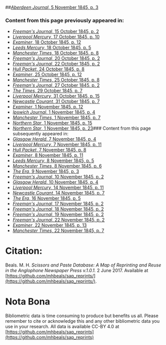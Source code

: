 ##[*Aberdeen Journal*, 5 November 1845, p. 3](https://mhbeals.github.io/sap_html/Aberdeen-Journal/Aberdeen-Journal-5-November-1845-p-3)

### Content from this page previously appeared in:
+ [*Freeman's Journal*, 15 October 1845, p. 2](https://mhbeals.github.io/sap_html/Freeman's-Journal/Freeman's-Journal-15-October-1845-p-2)
+ [*Liverpool Mercury*, 17 October 1845, p. 10](https://mhbeals.github.io/sap_html/Liverpool-Mercury/Liverpool-Mercury-17-October-1845-p-10)
+ [*Examiner*, 18 October 1845, p. 12](https://mhbeals.github.io/sap_html/Examiner/Examiner-18-October-1845-p-12)
+ [*Leeds Mercury*, 18 October 1845, p. 5](https://mhbeals.github.io/sap_html/Leeds-Mercury/Leeds-Mercury-18-October-1845-p-5)
+ [*Manchester Times*, 18 October 1845, p. 8](https://mhbeals.github.io/sap_html/Manchester-Times/Manchester-Times-18-October-1845-p-8)
+ [*Freeman's Journal*, 20 October 1845, p. 2](https://mhbeals.github.io/sap_html/Freeman's-Journal/Freeman's-Journal-20-October-1845-p-2)
+ [*Freeman's Journal*, 22 October 1845, p. 2](https://mhbeals.github.io/sap_html/Freeman's-Journal/Freeman's-Journal-22-October-1845-p-2)
+ [*Hull Packet*, 24 October 1845, p. 8](https://mhbeals.github.io/sap_html/Hull-Packet/Hull-Packet-24-October-1845-p-8)
+ [*Examiner*, 25 October 1845, p. 12](https://mhbeals.github.io/sap_html/Examiner/Examiner-25-October-1845-p-12)
+ [*Manchester Times*, 25 October 1845, p. 8](https://mhbeals.github.io/sap_html/Manchester-Times/Manchester-Times-25-October-1845-p-8)
+ [*Freeman's Journal*, 27 October 1845, p. 2](https://mhbeals.github.io/sap_html/Freeman's-Journal/Freeman's-Journal-27-October-1845-p-2)
+ [*The Times*, 29 October 1845, p. 7](https://mhbeals.github.io/sap_html/The-Times/The-Times-29-October-1845-p-7)
+ [*Liverpool Mercury*, 31 October 1845, p. 15](https://mhbeals.github.io/sap_html/Liverpool-Mercury/Liverpool-Mercury-31-October-1845-p-15)
+ [*Newcastle Courant*, 31 October 1845, p. 7](https://mhbeals.github.io/sap_html/Newcastle-Courant/Newcastle-Courant-31-October-1845-p-7)
+ [*Examiner*, 1 November 1845, p. 12](https://mhbeals.github.io/sap_html/Examiner/Examiner-1-November-1845-p-12)
+ [*Ipswich Journal*, 1 November 1845, p. 4](https://mhbeals.github.io/sap_html/Ipswich-Journal/Ipswich-Journal-1-November-1845-p-4)
+ [*Manchester Times*, 1 November 1845, p. 7](https://mhbeals.github.io/sap_html/Manchester-Times/Manchester-Times-1-November-1845-p-7)
+ [*Northern Star*, 1 November 1845, p. 15](https://mhbeals.github.io/sap_html/Northern-Star/Northern-Star-1-November-1845-p-15)
+ [*Northern Star*, 1 November 1845, p. 23](https://mhbeals.github.io/sap_html/Northern-Star/Northern-Star-1-November-1845-p-23)### Content from this page subsequently appeared in:
+ [*Glasgow Herald*, 7 November 1845, p. 4](https://mhbeals.github.io/sap_html/Glasgow-Herald/Glasgow-Herald-7-November-1845-p-4)
+ [*Liverpool Mercury*, 7 November 1845, p. 11](https://mhbeals.github.io/sap_html/Liverpool-Mercury/Liverpool-Mercury-7-November-1845-p-11)
+ [*Hull Packet*, 7 November 1845, p. 8](https://mhbeals.github.io/sap_html/Hull-Packet/Hull-Packet-7-November-1845-p-8)
+ [*Examiner*, 8 November 1845, p. 11](https://mhbeals.github.io/sap_html/Examiner/Examiner-8-November-1845-p-11)
+ [*Leeds Mercury*, 8 November 1845, p. 5](https://mhbeals.github.io/sap_html/Leeds-Mercury/Leeds-Mercury-8-November-1845-p-5)
+ [*Manchester Times*, 8 November 1845, p. 6](https://mhbeals.github.io/sap_html/Manchester-Times/Manchester-Times-8-November-1845-p-6)
+ [*The Era*, 9 November 1845, p. 3](https://mhbeals.github.io/sap_html/The-Era/The-Era-9-November-1845-p-3)
+ [*Freeman's Journal*, 10 November 1845, p. 2](https://mhbeals.github.io/sap_html/Freeman's-Journal/Freeman's-Journal-10-November-1845-p-2)
+ [*Glasgow Herald*, 10 November 1845, p. 4](https://mhbeals.github.io/sap_html/Glasgow-Herald/Glasgow-Herald-10-November-1845-p-4)
+ [*Liverpool Mercury*, 14 November 1845, p. 11](https://mhbeals.github.io/sap_html/Liverpool-Mercury/Liverpool-Mercury-14-November-1845-p-11)
+ [*Newcastle Courant*, 14 November 1845, p. 7](https://mhbeals.github.io/sap_html/Newcastle-Courant/Newcastle-Courant-14-November-1845-p-7)
+ [*The Era*, 16 November 1845, p. 5](https://mhbeals.github.io/sap_html/The-Era/The-Era-16-November-1845-p-5)
+ [*Freeman's Journal*, 17 November 1845, p. 2](https://mhbeals.github.io/sap_html/Freeman's-Journal/Freeman's-Journal-17-November-1845-p-2)
+ [*Freeman's Journal*, 18 November 1845, p. 2](https://mhbeals.github.io/sap_html/Freeman's-Journal/Freeman's-Journal-18-November-1845-p-2)
+ [*Freeman's Journal*, 19 November 1845, p. 2](https://mhbeals.github.io/sap_html/Freeman's-Journal/Freeman's-Journal-19-November-1845-p-2)
+ [*Freeman's Journal*, 22 November 1845, p. 2](https://mhbeals.github.io/sap_html/Freeman's-Journal/Freeman's-Journal-22-November-1845-p-2)
+ [*Examiner*, 22 November 1845, p. 13](https://mhbeals.github.io/sap_html/Examiner/Examiner-22-November-1845-p-13)
+ [*Manchester Times*, 22 November 1845, p. 7](https://mhbeals.github.io/sap_html/Manchester-Times/Manchester-Times-22-November-1845-p-7)
                    
# Citation: 

Beals. M. H. *Scissors and Paste Database: A Map of Reprinting and Reuse in the Anglophone Newspaper Press v.1.0.1.* 2 June 2017. Available at [https://github.com/mhbeals/sap_reprints/](https://github.com/mhbeals/sap_reprints/). 
                    
# Nota Bona

Bibliometric data is time consuming to produce but benefits us all. Please remember to cite or acknowledge this and any other bibliometric data you use in your research. All data is available CC-BY 4.0 at [https://github.com/mhbeals/sap_reprints](https://github.com/mhbeals/sap_reprints)